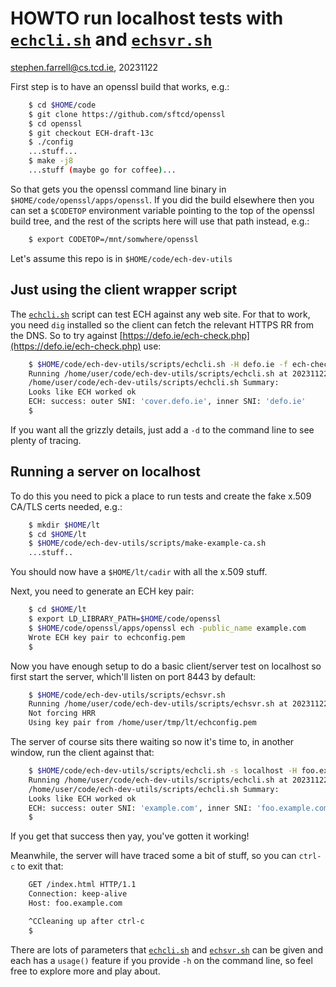 # HOWTO run localhost tests with [``echcli.sh``](../scripts/echcli.sh) and [``echsvr.sh``](../scripts/echsvr.sh)

stephen.farrell@cs.tcd.ie, 20231122

First step is to have an openssl build that works, e.g.:

```bash
    $ cd $HOME/code
    $ git clone https://github.com/sftcd/openssl
    $ cd openssl
    $ git checkout ECH-draft-13c
    $ ./config
    ...stuff...
    $ make -j8
    ...stuff (maybe go for coffee)...
```

So that gets you the openssl command line binary in
``$HOME/code/openssl/apps/openssl``. If you did the build elsewhere then you
can set a ``$CODETOP`` environment variable pointing to the top of the openssl
build tree, and the rest of the scripts here will use that path instead, e.g.:

```bash
    $ export CODETOP=/mnt/somwhere/openssl
```
Let's assume this repo is in ``$HOME/code/ech-dev-utils``

## Just using the client wrapper script

The [``echcli.sh``](../scripts/echcli.sh) script can test ECH against any web site. For that to work,
you need ``dig`` installed so the client can fetch the relevant HTTPS RR from
the DNS. So to try against [https://defo.ie/ech-check.php](https://defo.ie/ech-check.php)
use:

```bash
    $ $HOME/code/ech-dev-utils/scripts/echcli.sh -H defo.ie -f ech-check.php
    Running /home/user/code/ech-dev-utils/scripts/echcli.sh at 20231122-132950
    /home/user/code/ech-dev-utils/scripts/echcli.sh Summary: 
    Looks like ECH worked ok
    ECH: success: outer SNI: 'cover.defo.ie', inner SNI: 'defo.ie'
    $ 
```

If you want all the grizzly details, just add a ``-d`` to the command line to
see plenty of tracing.

## Running a server on localhost

To do this you need to pick a place to run tests and create the fake x.509
CA/TLS certs needed, e.g.:

```bash
    $ mkdir $HOME/lt
    $ cd $HOME/lt
    $ $HOME/code/ech-dev-utils/scripts/make-example-ca.sh
    ...stuff..
```
You should now have a ``$HOME/lt/cadir`` with all the
x.509 stuff.

Next, you need to generate an ECH key pair:

```bash
    $ cd $HOME/lt
    $ export LD_LIBRARY_PATH=$HOME/code/openssl
    $ $HOME/code/openssl/apps/openssl ech -public_name example.com
    Wrote ECH key pair to echconfig.pem
    $
```
Now you have enough setup to do a basic client/server test
on localhost so first start the server, which'll listen on
port 8443 by default:

```bash
    $ $HOME/code/ech-dev-utils/scripts/echsvr.sh
    Running /home/user/code/ech-dev-utils/scripts/echsvr.sh at 20231122-131852
    Not forcing HRR
    Using key pair from /home/user/tmp/lt/echconfig.pem
```

The server of course sits there waiting so now it's time to, in another window,
run the client against that:

```bash
    $ $HOME/code/ech-dev-utils/scripts/echcli.sh -s localhost -H foo.example.com -p 8443 -P echconfig.pem -f index.html
    Running /home/user/code/ech-dev-utils/scripts/echcli.sh at 20231122-132007
    /home/user/code/ech-dev-utils/scripts/echcli.sh Summary: 
    Looks like ECH worked ok
    ECH: success: outer SNI: 'example.com', inner SNI: 'foo.example.com'
    $
```
If you get that success then yay, you've gotten it working!

Meanwhile, the server will have traced some a bit of stuff, so you can
``ctrl-c`` to exit that:

```bash
    GET /index.html HTTP/1.1
    Connection: keep-alive
    Host: foo.example.com

    ^CCleaning up after ctrl-c
    $
```

There are lots of parameters that [``echcli.sh``](../scripts/echcli.sh) and
[``echsvr.sh``](../scripts/echsrv.sh) can be given
and each has a ``usage()`` feature if you provide ``-h`` on the command line,
so feel free to explore more and play about.

